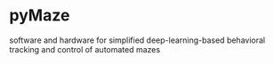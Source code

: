 # pyMaze
software and hardware for simplified deep-learning-based behavioral tracking and control of automated mazes
